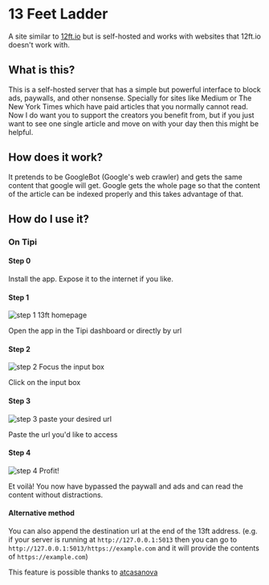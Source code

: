 # 13 Feet Ladder

A site similar to [12ft.io](https://12ft.io) but is self-hosted and works with websites that 12ft.io doesn't work with.

## What is this?

This is a self-hosted server that has a simple but powerful interface to block ads, paywalls, and other nonsense. Specially for sites like Medium or The New York Times which have paid articles that you normally cannot read. Now I do want you to support the creators you benefit from, but if you just want to see one single article and move on with your day then this might be helpful.

## How does it work?

It pretends to be GoogleBot (Google's web crawler) and gets the same content that google will get. Google gets the whole page so that the content of the article can be indexed properly and this takes advantage of that.

## How do I use it?

### On Tipi

#### Step 0

Install the app. Expose it to the internet if you like.

#### Step 1

![step 1 13ft homepage](https://github.com/wasi-master/13ft/blob/main/screenshots/step-1.png)

Open the app in the Tipi dashboard or directly by url

#### Step 2

![step 2 Focus the input box](https://github.com/wasi-master/13ft/raw/main/screenshots/step-2.png)

Click on the input box

#### Step 3

![step 3 paste your desired url](https://github.com/wasi-master/13ft/raw/main/screenshots/step-3.png)

Paste the url you'd like to access

#### Step 4

![step 4 Profit!](https://github.com/wasi-master/13ft/raw/main/screenshots/step-4.gif)

Et voilà! You now have bypassed the paywall and ads and can read the content without distractions.

#### Alternative method

You can also append the destination url at the end of the 13ft address. (e.g. if your server is running at `http://127.0.0.1:5013` then you can go to `http://127.0.0.1:5013/https://example.com` and it will provide the contents of `https://example.com`)

This feature is possible thanks to [atcasanova](https://github.com/atcasanova)
